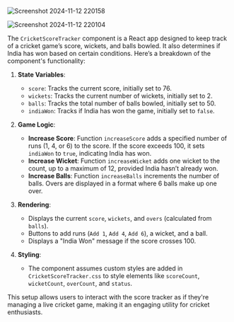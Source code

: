 ![Screenshot 2024-11-12 220158](https://github.com/user-attachments/assets/bcefd51b-0c1e-4097-8363-b25a43994ac7)


![Screenshot 2024-11-12 220104](https://github.com/user-attachments/assets/697c9bff-b6c0-4000-8368-65217ff7ab4a)

The `CricketScoreTracker` component is a React app designed to keep track of a cricket game’s score, wickets, and balls bowled. It also determines if India has won based on certain conditions. Here’s a breakdown of the component's functionality:

1. **State Variables**:
   - `score`: Tracks the current score, initially set to 76.
   - `wickets`: Tracks the current number of wickets, initially set to 2.
   - `balls`: Tracks the total number of balls bowled, initially set to 50.
   - `indiaWon`: Tracks if India has won the game, initially set to `false`.

2. **Game Logic**:
   - **Increase Score**: Function `increaseScore` adds a specified number of runs (1, 4, or 6) to the score. If the score exceeds 100, it sets `indiaWon` to `true`, indicating India has won.
   - **Increase Wicket**: Function `increaseWicket` adds one wicket to the count, up to a maximum of 12, provided India hasn’t already won.
   - **Increase Balls**: Function `increaseBalls` increments the number of balls. Overs are displayed in a format where 6 balls make up one over.

3. **Rendering**:
   - Displays the current `score`, `wickets`, and `overs` (calculated from `balls`).
   - Buttons to add runs (`Add 1`, `Add 4`, `Add 6`), a wicket, and a ball.
   - Displays a "India Won" message if the score crosses 100.

4. **Styling**:
   - The component assumes custom styles are added in `CricketScoreTracker.css` to style elements like `scoreCount`, `wicketCount`, `overCount`, and `status`.

This setup allows users to interact with the score tracker as if they're managing a live cricket game, making it an engaging utility for cricket enthusiasts.
